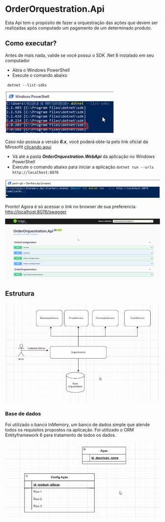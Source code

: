 # OrderOrquestration.Api

Esta Api tem o propósito de fazer a orquestração das ações que devem ser realizadas após computado um pagamento de um determinado produto.

## Como executar?

Antes de mais nada, valide se você possui o SDK .Net 6 instalado em seu computador

- Abra o Windows PowerShell
- Execute o comando abaixo

` dotnet --list-sdks`

![image](Images/list-sdks.png)

Caso não possua a versão _**6.x**_, você poderá obte-la pelo link oficial da Mirosofit [clicando aqui](https://dotnet.microsoft.com/en-us/download/dotnet/6.0)

- Vá até a pasta _**OrderOrquestration.WebApi**_ da aplicação no Windows PowerShell
- Execute o comando abaixo para iniciar a aplicação
  `dotnet run --urls http://localhost:8076`

![image](Images/compilando.png)

Pronto! Agora é só acessar o link no browser de sua preferencia.
[http://localhost:8076/swagger](http://localhost:8076/swagger)

![image](Images/swagger.png)

## Estrutura

![map](Images/estrutura.png)

### Base de dados

Foi utilizado o banco InMemory, um banco de dados simple que atende todos os requisitos propostos na aplicação. Foi utilizado o ORM Entityframework 6 para tratamento de todos os dados.

![map (1)](Images/dados.png)
